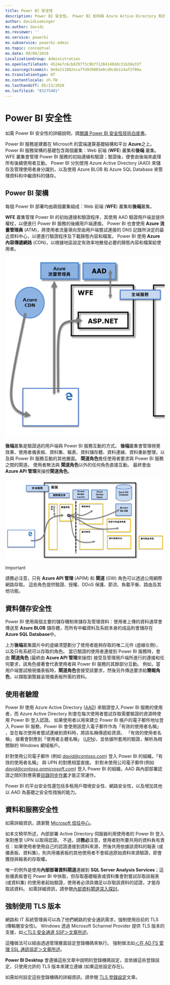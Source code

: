 ```yaml
---
title: Power BI 安全性
description: Power BI 安全性。 Power BI 如何與 Azure Active Directory 和其他 Azure 服務建立關聯。 本主題還包含一個白皮書連結，以提供更深入的說明。
author: davidiseminger
ms.author: davidi
ms.reviewer: ''
ms.service: powerbi
ms.subservice: powerbi-admin
ms.topic: conceptual
ms.date: 09/09/2019
LocalizationGroup: Administration
ms.openlocfilehash: 4524e7c6cb8297f3c9bf71284140ddc31b38e33f
ms.sourcegitcommit: 0e9e211082eca7fd939803e0cd9c6b114af2f90a
ms.translationtype: HT
ms.contentlocale: zh-TW
ms.lasthandoff: 05/13/2020
ms.locfileid: "83275401"
---
```

# <a name="power-bi-security"></a>Power BI 安全性

如需 Power BI 安全性的詳細說明，請[閱讀 Power BI 安全性技術白皮書](../guidance/whitepaper-powerbi-security.md)。

Power BI 服務是建置在 Microsoft 的雲端運算基礎結構和平台 **Azure**之上。 Power BI 服務架構的基礎包含兩個叢集：Web 前端 (**WFE**) 叢集和**後端** 叢集。 WFE 叢集會管理 Power BI 服務的初始連線和驗證；驗證後，便會由後端來處理所有後續使用者互動。 Power BI 分別使用 Azure Active Directory (AAD) 來儲存及管理使用者身分識別，以及使用 Azure BLOB 和 Azure SQL Database 來管理資料和中繼資料的儲存。

## <a name="power-bi-architecture"></a>Power BI 架構

每個 Power BI 部署均由兩個叢集組成：Web 前端 (**WFE**) 叢集和**後端**叢集。

**WFE** 叢集管理 Power BI 的初始連接和驗證程序，其使用 AAD 驗證用戶端並提供權杖，以便進行 Power BI 服務的後續用戶端連接。 Power BI 也會使用 **Azure 流量管理員** (ATM)，將使用者流量導向至由用戶端嘗試連接的 DNS 記錄所決定的最近資料中心，以便進行驗證程序及下載靜態內容和檔案。 Power BI 使用 **Azure 內容傳遞網路** (CDN)，以根據地區設定有效率地散發必要的靜態內容和檔案給使用者。

![](media/service-admin-power-bi-security/pbi_security_v2_wfe.png)

**後端**叢集是驗證過的用戶端與 Power BI 服務互動的方式。 **後端**叢集會管理視覺效果、使用者儀表板、資料集、報表、資料儲存體、資料連線、資料重新整理，以及與 Power BI 服務互動的其他層面。 **閘道角色**擔任使用者要求與 Power BI 服務之間的閘道。 使用者無法與 **閘道角色**以外的任何角色直接互動。 最終會由 **Azure API 管理**來操控**閘道角色**。

![](media/service-admin-power-bi-security/pbi_security_v2_backend_updated.png)

> [!IMPORTANT]
> 請務必注意，只有 **Azure API 管理** (APIM) 和 **閘道** (GW) 角色可以透過公用網際網路存取。 這些角色提供驗證、授權、DDoS 保護、節流、負載平衡、路由及其他功能。

## <a name="data-storage-security"></a>資料儲存安全性

Power BI 使用兩個主要的儲存機制來儲存及管理資料：使用者上傳的資料通常會傳送至 **Azure BLOB** 儲存體，而所有中繼資料及系統本身的成品則會儲存在 **Azure SQL Database**中。

上方**後端**叢集圖片中的虛線清楚劃分了使用者能夠存取的唯二元件 (虛線左側)，以及只有系統可以存取的角色。 當已驗證的使用者連接到 Power BI 服務時，會由 **閘道角色** (最終由 **Azure API 管理**來操控) 接受及管理用戶端所進行的連接和任何要求，該角色接著會代表使用者與 Power BI 服務的其餘部分互動。 例如，當用戶端嘗試檢視儀表板時，**閘道角色**會接受該要求，然後另外傳送要求給**簡報角色**，以擷取瀏覽器呈現儀表板所需的資料。

## <a name="user-authentication"></a>使用者驗證

Power BI 使用 Azure Active Directory ([AAD](https://azure.microsoft.com/services/active-directory/)) 來驗證登入 Power BI 服務的使用者，而 Azure Active Directory 則會在每次使用者嘗試存取需要驗證的資源時使用 Power BI 登入認證。 如果使用者以用來建立 Power BI 帳戶的電子郵件地址登入 Power BI 服務，Power BI 會使用該登入電子郵件作為「有效的使用者名稱」  ，並在每次使用者嘗試連線到資料時，將該名稱傳遞給資源。 「有效的使用者名稱」  接著會對應到「使用者主體名稱」  ([UPN](https://msdn.microsoft.com/library/windows/desktop/aa380525\(v=vs.85\).aspx))，並依據所套用的驗證，解析為相關聯的 Windows 網域帳戶。

針對使用公司電子郵件 (例如 <em>david@contoso.com</em>) 登入 Power BI 的組織，「有效的使用者名稱」  與 UPN 的對應相當直接。 針對未使用公司電子郵件(例如 <em>david@contoso.onmicrosoft.com</em>) 登入 Power BI 的組織，AAD 與內部部署認證之間的對應需要[目錄同步作業](https://technet.microsoft.com/library/jj573653.aspx)才能正常運作。

Power BI 的平台安全性還包括多租用戶環境安全性、網路安全性，以及增加其他以 AAD 為基礎之安全性措施的能力。

## <a name="data-and-service-security"></a>資料和服務安全性

如需詳細資訊，請瀏覽 [Microsoft 信任中心](https://www.microsoft.com/trustcenter)。

如本文稍早所述，內部部署 Active Directory 伺服器利用使用者的 Power BI 登入來對應至 UPN 以取得認證。 不過，請**務必**注意，使用者對所要共用的資料負有責任：如果使用者使用自己的認證連接到資料來源，然後共用依據該資料的報表 (或儀表板、資料集)，則共用儀表板的其他使用者不會經過原始資料來源驗證，即會獲授與報表的存取權。

唯一的例外是使用**內部部署資料閘道**連線到 **SQL Server Analysis Services**；這些儀表板會在 Power BI 中快取，但存取基礎報表或資料集會對嘗試存取該報表 (或資料集) 的使用者起始驗證，使用者必須具備足以存取該資料的認證，才能存取該資料。 如需詳細資訊，請參閱[內部資料閘道深入探討](../connect-data/service-gateway-onprem-indepth.md)。

## <a name="enforcing-tls-version-usage"></a>強制使用 TLS 版本

網路和 IT 系統管理員可以為了他們網路的安全通訊需求，強制使用目前的 TLS (傳輸層安全性)。 Windows 透過 Microsoft Schannel Provider 提供 TLS 版本的支援，如[＜TLS 安全通道 SSP＞文章所述](https://docs.microsoft.com/windows/desktop/SecAuthN/protocols-in-tls-ssl--schannel-ssp-)。

這種做法可以經由透過管理層面設定登錄機碼來執行。 強制做法如[＜在 AD FS 管理 SSL 通訊協定＞文章所述](https://docs.microsoft.com/windows-server/identity/ad-fs/operations/manage-ssl-protocols-in-ad-fs)。 

**Power BI Desktop** 會遵循這些文章中說明的登錄機碼設定，並依據這些登錄設定，只使用允許的 TLS 版本來建立連線 (如果這些設定存在)。

如需如何設定這些登錄機碼的詳細資訊，請參閱 [TLS 登錄設定](https://docs.microsoft.com/windows-server/security/tls/tls-registry-settings)文章。


